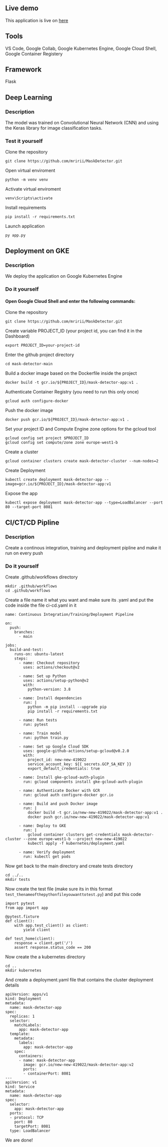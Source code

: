 
## Live demo
This application is live on [here](http://35.189.243.91/)

## Tools
VS Code, Google Collab, Google Kubernetes Engine, Google Cloud Shell, Google Container Registery

## Framework
Flask

## Deep Learning
### Description 
The model was trained on Convolutional Neural Network (CNN) and using the Keras library for image classification tasks.

### Test it yourself
Clone the repository
```
git clone https://github.com/mririi/MaskDetector.git
```
Open virtual enviroment
```
python -m venv venv
```
Activate virtual enviroment
```
venv\Scripts\activate
```
Install requirements
```
pip install -r requirements.txt
```
Launch application
```
py app.py
```
## Deployment on GKE
### Description
We deploy the application on Google Kubernetes Engine

### Do it yourself
#### Open Google Cloud Shell and enter the following commands:
Clone the repository
```
git clone https://github.com/mririi/MaskDetector.git
```
Create variable PROJECT_ID (your project id, you can find it in the Dashboard)
```
export PROJECT_ID=your-project-id
```
Enter the github project directory
```
cd mask-detector-main
```
Build a docker image based on the Dockerfile inside the project
```
docker build -t gcr.io/${PROJECT_ID}/mask-detector-app:v1 .
```
Authenticate  Container Registry (you need to run this only once)
```
gcloud auth configure-docker
```
Push the docker image
```
docker push gcr.io/${PROJECT_ID}/mask-detector-app:v1 .
```
Set your project ID and Compute Engine zone options for the gcloud tool
```
gcloud config set project $PROJECT_ID 
gcloud config set compute/zone zone europe-west1-b
```
Create a cluster
```
gcloud container clusters create mask-detector-cluster --num-nodes=2
```
Create Deployment
```
kubectl create deployment mask-detector-app --image=gcr.io/${PROJECT_ID}/mask-detector-app:v1
```
Expose the app
```
kubectl expose deployment mask-detector-app --type=LoadBalancer --port 80 --target-port 8081
```
## CI/CT/CD Pipline
### Description
Create a continous integration, training and deployment pipline and make it run on every push

### Do it yourself
Create .github/workflows directory
```
mkdir .github/workflows
cd .github/workflows
```
Create a file name it what you want and make sure its .yaml and put the code inside the file ci-cd.yaml in it
```
name: Continuous Integration/Training/Deployment Pipeline

on:
  push:
    branches:
      - main

jobs:
  build-and-test:
    runs-on: ubuntu-latest
    steps:
      - name: Checkout repository
        uses: actions/checkout@v2

      - name: Set up Python
        uses: actions/setup-python@v2
        with:
          python-version: 3.8

      - name: Install dependencies
        run: |
          python -m pip install --upgrade pip
          pip install -r requirements.txt
          
      - name: Run tests
        run: pytest

      - name: Train model
        run: python train.py

      - name: Set up Google Cloud SDK
        uses: google-github-actions/setup-gcloud@v0.2.0
        with:
          project_id: new-new-419022
          service_account_key: ${{ secrets.GCP_SA_KEY }}
          export_default_credentials: true

      - name: Install gke-gcloud-auth-plugin
        run: gcloud components install gke-gcloud-auth-plugin

      - name: Authenticate Docker with GCR
        run: gcloud auth configure-docker gcr.io

      - name: Build and push Docker image
        run: |
          docker build -t gcr.io/new-new-419022/mask-detector-app:v1 .
          docker push gcr.io/new-new-419022/mask-detector-app:v1

      - name: Deploy to GKE
        run: |
          gcloud container clusters get-credentials mask-detector-cluster --zone europe-west1-b --project new-new-419022
          kubectl apply -f kubernetes/deployment.yaml

      - name: Verify deployment
        run: kubectl get pods
```
Now get back to the main directory and create tests directory
```
cd ../..
mkdir tests
```
Now create the test file (make sure its in this format ``test_thenameofthepythonfileyouwanttotest.py``) and put this code
```
import pytest
from app import app

@pytest.fixture
def client():
    with app.test_client() as client:
        yield client

def test_home(client):
    response = client.get('/')
    assert response.status_code == 200

```
Now create the a kubernetes directory
```
cd ..
mkdir kubernetes
```
And create a deployment.yaml file that contains the cluster deployment details
```
apiVersion: apps/v1
kind: Deployment
metadata:
  name: mask-detector-app
spec:
  replicas: 1
  selector:
    matchLabels:
      app: mask-detector-app
  template:
    metadata:
      labels:
        app: mask-detector-app
    spec:
      containers:
      - name: mask-detector-app
        image: gcr.io/new-new-419022/mask-detector-app:v2
        ports:
        - containerPort: 8081
---
apiVersion: v1
kind: Service
metadata:
  name: mask-detector-app
spec:
  selector:
    app: mask-detector-app
  ports:
  - protocol: TCP
    port: 80
    targetPort: 8081
  type: LoadBalancer
```

We are done!

